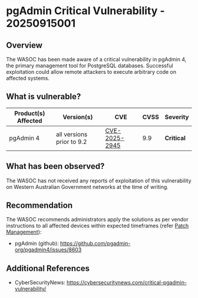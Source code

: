 # pgAdmin Critical Vulnerability - 20250915001

## Overview

The WASOC has been made aware of a critical vulnerability in pgAdmin 4, the primary management tool for PostgreSQL databases. Successful exploitation could allow remote attackers to execute arbitrary code on affected systems.

## What is vulnerable?

| Product(s) Affected | Version(s)                | CVE                                                             | CVSS | Severity     |
| ------------------- | ------------------------- | --------------------------------------------------------------- | ---- | ------------ |
| pgAdmin 4           | all versions prior to 9.2 | [CVE-2025-2945](https://nvd.nist.gov/vuln/detail/CVE-2025-2945) | 9.9  | **Critical** |

## What has been observed?

The WASOC has not received any reports of exploitation of this vulnerability on Western Australian Government networks at the time of writing.

## Recommendation

The WASOC recommends administrators apply the solutions as per vendor instructions to all affected devices within expected timeframes (refer [Patch Management](../guidelines/patch-management.md)):

- pgAdmin (github): <https://github.com/pgadmin-org/pgadmin4/issues/8603>

## Additional References

- CyberSecurityNews: <https://cybersecuritynews.com/critical-pgadmin-vulnerability/>
